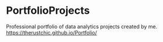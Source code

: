 # PortfolioProjects
Professional portfolio of data analytics projects created by me.
https://therustchic.github.io/Portfolio/
